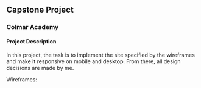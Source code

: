 ## Capstone Project

### Colmar Academy

#### Project Description

In this project, the task is to implement the site specified by the wireframes and make it responsive on mobile and desktop. From there, all design decisions are made by me.

Wireframes:

